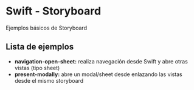 # Swift - Storyboard

Ejemplos básicos de Storyboard

## Lista de ejemplos

* __navigation-open-sheet:__ realiza navegación desde Swift y abre otras vistas (tipo sheet)
* __present-modally:__ abre un modal/sheet desde enlazando las vistas desde el mismo storyboard
